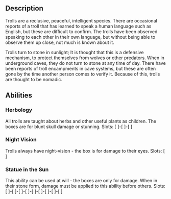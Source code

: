 ## Description
Trolls are a reclusive, peaceful, intelligent species.
There are occasional reports of a troll that has learned to speak a human language
such as English, but these are difficult to confirm.
The trolls have been observed speaking to each other in their own language,
but without being able to observe them up close, not much is known about it.

Trolls turn to stone in sunlight; It is thought that this is a defensive mechanism,
to protect themselves from wolves or other predators.
When in underground caves, they do not turn to stone at any time of day.
There have been reports of troll encampments in cave systems, but
these are often gone by the time another person comes to verify it.
Because of this, trolls are thought to be nomadic.

## Abilities
### Herbology
All trolls are taught about herbs and other useful plants as children.
The boxes are for blunt skull damage or stunning.
Slots: [ ]-[ ]-[ ]

### Night Vision
Trolls always have night-vision - the box is for damage to their eyes.
Slots: [ ]

### Statue in the Sun
This ability can be used at will - the boxes are only for damage.
When in their stone form, damage must be applied to this ability before others.
Slots: [ ]-[ ]-[ ]-[ ]-[ ]-[ ]-[ ]-[ ]-[ ]
